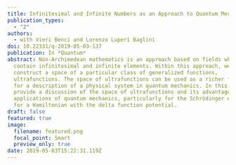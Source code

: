 ```yaml
---
title: Infinitesimal and Infinite Numbers as an Approach to Quantum Mechanics
publication_types:
  - "2"
authors:
  - with Vieri Benci and Lorenzo Luperi Baglini
doi: 10.22331/q-2019-05-03-137
publication: In *Quantum*
abstract: Non-Archimedean mathematics is an approach based on fields which
  contain infinitesimal and infinite elements. Within this approach, we
  construct a space of a particular class of generalized functions,
  ultrafunctions. The space of ultrafunctions can be used as a richer framework
  for a description of a physical system in quantum mechanics. In this paper, we
  provide a discussion of the space of ultrafunctions and its advantages in the
  applications of quantum mechanics, particularly for the Schrödinger equation
  for a Hamiltonian with the delta function potential.
draft: false
featured: true
image:
  filename: featured.png
  focal_point: Smart
  preview_only: true
date: 2019-05-03T15:22:31.119Z
---
```

